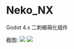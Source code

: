 # Neko_NX
Godot 4.x 二刺螈萌化插件

截图:
![](https://raw.githubusercontent.com/mikuYongh/Neko_NX/blob/master/show0.png)
![](https://raw.githubusercontent.com/mikuYongh/Neko_NX/blob/master/show1.png)
